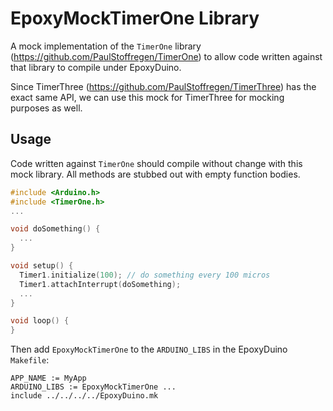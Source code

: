 # EpoxyMockTimerOne Library

A mock implementation of the `TimerOne` library
(https://github.com/PaulStoffregen/TimerOne) to allow code written against
that library to compile under EpoxyDuino.

Since TimerThree (https://github.com/PaulStoffregen/TimerThree) has the exact
same API, we can use this mock for TimerThree for mocking purposes as well.

## Usage

Code written against `TimerOne` should compile without change with this mock
library. All methods are stubbed out with empty function bodies.

```C++
#include <Arduino.h>
#include <TimerOne.h>
...

void doSomething() {
  ...
}

void setup() {
  Timer1.initialize(100); // do something every 100 micros
  Timer1.attachInterrupt(doSomething);
  ...
}

void loop() {
}
```

Then add `EpoxyMockTimerOne` to the `ARDUINO_LIBS` in the EpoxyDuino `Makefile`:

```make
APP_NAME := MyApp
ARDUINO_LIBS := EpoxyMockTimerOne ...
include ../../../../EpoxyDuino.mk
```
